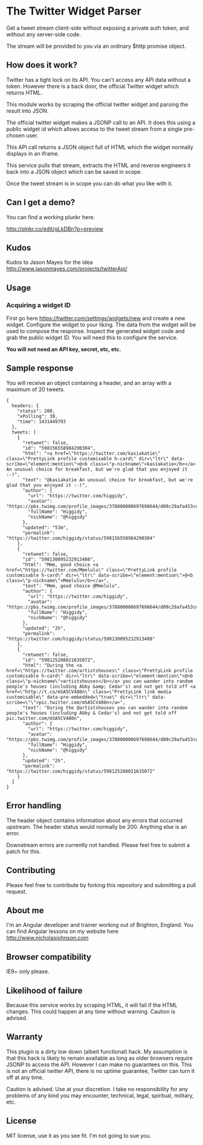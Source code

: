 # The Twitter Widget Parser

Get a tweet stream client-side without exposing a private auth token, and without any server-side code. 

The stream will be provided to you via an ordinary $http promise object.

## How does it work?

Twitter has a tight lock on its API. You can't access any API data without a token. However there is a back door, the official Twitter widget which returns HTML.

This module works by scraping the official twitter widget and parsing the result into JSON.

The official twitter widget makes a JSONP call to an API. It does this using a public widget id which allows access to the tweet stream from a single pre-chosen user.

This API call returns a JSON object full of HTML which the widget normally displays in an iframe.

This service pulls that stream, extracts the HTML and reverse engineers it back into a JSON object which can be saved in scope.

Once the tweet stream is in scope you can do what you like with it.

## Can I get a demo?

You can find a working plunkr here.

<http://plnkr.co/edit/gLkDBn?p=preview>

## Kudos

Kudos to Jason Mayes for the idea <http://www.jasonmayes.com/projects/twitterApi/>

## Usage

### Acquiring a widget ID

First go here <https://twitter.com/settings/widgets/new> and create a new widget. Configure the widget to your liking. The data from the widget will be used to compose the response. Inspect the generated widget code and grab the public widget ID. You will need this to configure the service.

**You will not need an API key, secret, etc, etc.**

## Sample response

You will receive an object containing a header, and an array with a maximum of 20 tweets.

    {
      headers: {
        "status": 200,
        "xPolling": 30,
        "time": 1431449793
      },
      tweets: [
        {
          "retweet": false,
          "id": "598156558984290304",
          "html": "<a href=\"https://twitter.com/kasiakatie\" class=\"PrettyLink profile customisable h-card\" dir=\"ltr\" data-scribe=\"element:mention\">@<b class=\"p-nickname\">kasiakatie</b></a> An unusual choice for breakfast, but we're glad that you enjoyed it :-)",
          "text": "@kasiakatie An unusual choice for breakfast, but we're glad that you enjoyed it :-)",
          "author": {
            "url": "https://twitter.com/higgidy",
            "avatar": "https://pbs.twimg.com/profile_images/378800000697698644/d09c29afa453ce0e224266efda526210_normal.jpeg",
            "fullName": "Higgidy",
            "nickName": "@higgidy"
          },
          "updated": "53m",
          "permalink": "https://twitter.com/higgidy/status/598156558984290304"
        },
        {
          "retweet": false,
          "id": "598130095232913408",
          "html": "Mmm, good choice <a href=\"https://twitter.com/Mmelulu\" class=\"PrettyLink profile customisable h-card\" dir=\"ltr\" data-scribe=\"element:mention\">@<b class=\"p-nickname\">Mmelulu</b></a>",
          "text": "Mmm, good choice @Mmelulu",
          "author": {
            "url": "https://twitter.com/higgidy",
            "avatar": "https://pbs.twimg.com/profile_images/378800000697698644/d09c29afa453ce0e224266efda526210_normal.jpeg",
            "fullName": "Higgidy",
            "nickName": "@higgidy"
          },
          "updated": "2h",
          "permalink": "https://twitter.com/higgidy/status/598130095232913408"
        },
        {
          "retweet": false,
          "id": "598125208021635072",
          "html": "During the <a href=\"https://twitter.com/artistshouses\" class=\"PrettyLink profile customisable h-card\" dir=\"ltr\" data-scribe=\"element:mention\">@<b class=\"p-nickname\">artistshouses</b></a> you can wander into random people's houses (including Abby &amp; Cedar's) and not get told off <a href=\"http://t.co/mSA5CV480n\" class=\"PrettyLink link media customisable\" data-pre-embedded=\"true\" dir=\"ltr\" data-scribe=\"\">pic.twitter.com/mSA5CV480n</a>",
          "text": "During the @artistshouses you can wander into random people's houses (including Abby & Cedar's) and not get told off pic.twitter.com/mSA5CV480n",
          "author": {
            "url": "https://twitter.com/higgidy",
            "avatar": "https://pbs.twimg.com/profile_images/378800000697698644/d09c29afa453ce0e224266efda526210_normal.jpeg",
            "fullName": "Higgidy",
            "nickName": "@higgidy"
          },
          "updated": "2h",
          "permalink": "https://twitter.com/higgidy/status/598125208021635072"
        }
      ]
    }

## Error handling

The header object contains information about any errors that occurred upstream. The header status would normally be 200. Anything else is an error.

Downstream errors are currently not handled. Please feel free to submit a patch for this.


## Contributing

Please feel free to contribute by forking this repository and submitting a pull request.

## About me

I'm an Angular developer and trainer working out of Brighton, England. You can find Angular lessons on my website here <http://www.nicholasjohnson.com>

## Browser compatibility

IE9+ only please.

## Likelihood of failure

Because this service works by scraping HTML, it will fail if the HTML changes. This could happen at any time without warning. Caution is advised.

## Warranty

This plugin is a dirty low down (albeit functional) hack. My assumption is that this hack is likely to remain available as long as older browsers require JSONP to access the API. However I can make no guarantees on this. This is not an official twitter API, there is no uptime guarantee, Twitter can turn it off at any time.

Caution is advised. Use at your discretion. I take no responsibility for any problems of any kind you may encounter, technical, legal, spiritual, military, etc.

## License

MIT license, use it as you see fit. I'm not going to sue you.

